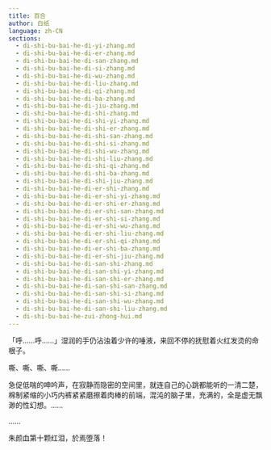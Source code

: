 ```yaml
---
title: 百合
author: 白纸
language: zh-CN
sections:
  - di-shi-bu-bai-he-di-yi-zhang.md
  - di-shi-bu-bai-he-di-er-zhang.md
  - di-shi-bu-bai-he-di-san-zhang.md
  - di-shi-bu-bai-he-di-si-zhang.md
  - di-shi-bu-bai-he-di-wu-zhang.md
  - di-shi-bu-bai-he-di-liu-zhang.md
  - di-shi-bu-bai-he-di-qi-zhang.md
  - di-shi-bu-bai-he-di-ba-zhang.md
  - di-shi-bu-bai-he-di-jiu-zhang.md
  - di-shi-bu-bai-he-di-shi-zhang.md
  - di-shi-bu-bai-he-di-shi-yi-zhang.md
  - di-shi-bu-bai-he-di-shi-er-zhang.md
  - di-shi-bu-bai-he-di-shi-san-zhang.md
  - di-shi-bu-bai-he-di-shi-si-zhang.md
  - di-shi-bu-bai-he-di-shi-wu-zhang.md
  - di-shi-bu-bai-he-di-shi-liu-zhang.md
  - di-shi-bu-bai-he-di-shi-qi-zhang.md
  - di-shi-bu-bai-he-di-shi-ba-zhang.md
  - di-shi-bu-bai-he-di-shi-jiu-zhang.md
  - di-shi-bu-bai-he-di-er-shi-zhang.md
  - di-shi-bu-bai-he-di-er-shi-yi-zhang.md
  - di-shi-bu-bai-he-di-er-shi-er-zhang.md
  - di-shi-bu-bai-he-di-er-shi-san-zhang.md
  - di-shi-bu-bai-he-di-er-shi-si-zhang.md
  - di-shi-bu-bai-he-di-er-shi-wu-zhang.md
  - di-shi-bu-bai-he-di-er-shi-liu-zhang.md
  - di-shi-bu-bai-he-di-er-shi-qi-zhang.md
  - di-shi-bu-bai-he-di-er-shi-ba-zhang.md
  - di-shi-bu-bai-he-di-er-shi-jiu-zhang.md
  - di-shi-bu-bai-he-di-san-shi-zhang.md
  - di-shi-bu-bai-he-di-san-shi-yi-zhang.md
  - di-shi-bu-bai-he-di-san-shi-er-zhang.md
  - di-shi-bu-bai-he-di-san-shi-san-zhang.md
  - di-shi-bu-bai-he-di-san-shi-si-zhang.md
  - di-shi-bu-bai-he-di-san-shi-wu-zhang.md
  - di-shi-bu-bai-he-di-san-shi-liu-zhang.md
  - di-shi-bu-bai-he-zui-zhong-hui.md
---
```


「呼……呼……」湿润的手仍沾浊着少许的唾液，来回不停的抚慰着火红发烫的命根子。

嘶、嘶、嘶、嘶……

急促低喘的呻吟声，在寂静而隐密的空间里，就连自己的心跳都能听的一清二楚，棉制紧缩的小巧内裤紧紧磨擦着肉棒的前端，混沌的脑子里，充满的，全是虚无飘渺的性幻想。……

……

朱颜血第十颗红泪，於焉堕落！

